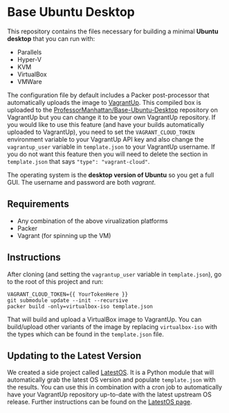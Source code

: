 # Base Ubuntu Desktop

This repository contains the files necessary for building a minimal **Ubuntu desktop** that you can run with:

* Parallels
* Hyper-V
* KVM
* VirtualBox
* VMWare

The configuration file by default includes a Packer post-processor that automatically uploads the image to [VagrantUp](https://vagrantup.com). This compiled box is uploaded to the [ProfessorManhattan/Base-Ubuntu-Desktop](https://app.vagrantup.com/ProfessorManhattan/boxes/Base-Ubuntu-Desktop) repository on VagrantUp but you can change it to be your own VagrantUp repository. If you would like to use this feature (and have your builds automatically uploaded to VagrantUp), you need to set the `VAGRANT_CLOUD_TOKEN` environment variable to your VagrantUp API key and also change the `vagrantup_user` variable in `template.json` to your VagrantUp username. If you do not want this feature then you will need to delete the section in `template.json` that says `"type": "vagrant-cloud"`.

The operating system is the **desktop version of Ubuntu** so you get a full GUI. The username and password are both *vagrant*.

## Requirements

* Any combination of the above virualization platforms
* Packer
* Vagrant (for spinning up the VM)

## Instructions

After cloning (and setting the `vagrantup_user` variable in `template.json`), go to the root of this project and run:

```
VAGRANT_CLOUD_TOKEN={{ YourTokenHere }}
git submodule update --init --recursive
packer build -only=virtualbox-iso template.json
```

That will build and upload a VirtualBox image to VagrantUp. You can build/upload other variants of the image by replacing `virtualbox-iso` with the types which can be found in the `template.json` file.

## Updating to the Latest Version

We created a side project called [LatestOS](https://pypi.org/project/latestos/). It is a Python module that will automatically grab the latest OS version and populate `template.json` with the results. You can use this in combination with a cron job to automatically have your VagrantUp repository up-to-date with the latest upstream OS release. Further instructions can be found on the [LatestOS page](https://pypi.org/project/latestos/).